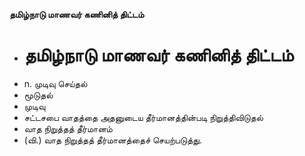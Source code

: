 **தமிழ்நாடு மாணவர் கணினித் திட்டம்**
- # தமிழ்நாடு மாணவர் கணினித் திட்டம்
- n. முடிவு செய்தல்
- மூடுதல்
- முடிவு
- சட்டசபை வாதத்தை அதனுடைய தீர்மானத்தின்படி நிறுத்திவிடுதல்
- வாத நிறுத்தத் தீர்மானம்
- (வி.) வாத நிறுத்தத் தீர்மானத்தைச் செயற்படுத்து.

